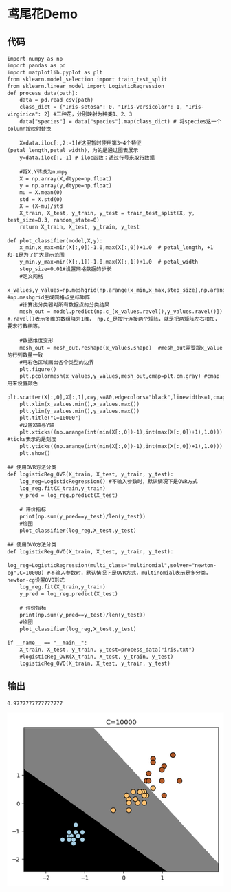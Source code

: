 # 鸢尾花Demo

## 代码

	import numpy as np
	import pandas as pd
	import matplotlib.pyplot as plt
	from sklearn.model_selection import train_test_split
	from sklearn.linear_model import LogisticRegression
	def process_data(path):
	    data = pd.read_csv(path)
	    class_dict = {"Iris-setosa": 0, "Iris-versicolor": 1, "Iris-virginica": 2} #三种花，分别映射为种类1、2、3
	    data["species"] = data["species"].map(class_dict) # 将species这一个column按映射替换
	
	    X=data.iloc[:,2:-1]#这里暂时使用第3~4个特征(petal_length,petal_width)，为的是通过图表展示
	    y=data.iloc[:,-1] # iloc函数：通过行号来取行数据
	
	    #将X,Y转换为numpy
	    X = np.array(X,dtype=np.float)
	    y = np.array(y,dtype=np.float)
	    mu = X.mean(0)
	    std = X.std(0)
	    X = (X-mu)/std
	    X_train, X_test, y_train, y_test = train_test_split(X, y, test_size=0.3, random_state=0)
	    return X_train, X_test, y_train, y_test
	
	def plot_classifier(model,X,y):
	    x_min,x_max=min(X[:,0])-1.0,max(X[:,0])+1.0  # petal_length, +1和-1是为了扩大显示范围
	    y_min,y_max=min(X[:,1])-1.0,max(X[:,1])+1.0  # petal_width
	    step_size=0.01#设置网格数据的步长
	    #定义网格
	    x_values,y_values=np.meshgrid(np.arange(x_min,x_max,step_size),np.arange(y_min,y_max,step_size)) #np.meshgrid生成网格点坐标矩阵
	    #计算出分类器对所有数据点的分类结果
	    mesh_out = model.predict(np.c_[x_values.ravel(),y_values.ravel()])  #.ravel()表示多维的数组降为1维， np.c_是按行连接两个矩阵，就是把两矩阵左右相加，要求行数相等。
	
	    #数据维度变形
	    mesh_out = mesh_out.reshape(x_values.shape)  #mesh_out需要跟x_value的行列数量一致
	    #用彩色区域画出各个类型的边界
	    plt.figure()
	    plt.pcolormesh(x_values,y_values,mesh_out,cmap=plt.cm.gray) #cmap用来设置颜色
	    plt.scatter(X[:,0],X[:,1],c=y,s=80,edgecolors="black",linewidths=1,cmap=plt.cm.Paired)
	    plt.xlim(x_values.min(),x_values.max())
	    plt.ylim(y_values.min(),y_values.max())
	    plt.title("C=10000")
	    #设置X轴与Y轴
	    plt.xticks((np.arange(int(min(X[:,0])-1),int(max(X[:,0])+1),1.0))) #ticks表示的是刻度
	    plt.yticks((np.arange(int(min(X[:,0])-1),int(max(X[:,0])+1),1.0)))
	    plt.show()
	
	## 使用OVR方法分类
	def logisticReg_OVR(X_train, X_test, y_train, y_test):
	    log_reg=LogisticRegression() #不输入参数时，默认情况下是OVR方式
	    log_reg.fit(X_train,y_train)
	    y_pred = log_reg.predict(X_test)
	
	    # 评价指标
	    print(np.sum(y_pred==y_test)/len(y_test))
	    #绘图
	    plot_classifier(log_reg,X_test,y_test)
	
	## 使用OVO方法分类
	def logisticReg_OVO(X_train, X_test, y_train, y_test):
	    log_reg=LogisticRegression(multi_class="multinomial",solver="newton-cg",C=10000) #不输入参数时，默认情况下是OVR方式，multinomial表示是多分类，newton-cg设置OVO形式
	    log_reg.fit(X_train,y_train)
	    y_pred = log_reg.predict(X_test)
	
	    # 评价指标
	    print(np.sum(y_pred==y_test)/len(y_test))
	    #绘图
	    plot_classifier(log_reg,X_test,y_test)
	
	if __name__ == "__main__":
	    X_train, X_test, y_train, y_test=process_data("iris.txt")
	    #logisticReg_OVR(X_train, X_test, y_train, y_test)
	    logisticReg_OVO(X_train, X_test, y_train, y_test)

## 输出

	0.9777777777777777

![](Images/12.png)